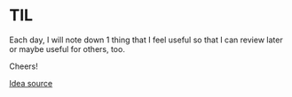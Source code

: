 # TIL

Each day, I will note down 1 thing that I feel useful so that I can review later or maybe useful for others, too.

Cheers!

[Idea source](https://github.com/jbranchaud/til)